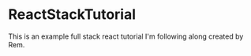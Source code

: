 # ReactStackTutorial
This is an example full stack react tutorial I'm following along created by Rem.
